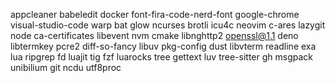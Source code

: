 appcleaner
babeledit
docker
font-fira-code-nerd-font
google-chrome
visual-studio-code
warp
bat
glow
ncurses
brotli
icu4c
neovim
c-ares
lazygit
node
ca-certificates
libevent
nvm
cmake
libnghttp2
openssl@1.1
deno
libtermkey
pcre2
diff-so-fancy
libuv
pkg-config
dust
libvterm
readline
exa
lua
ripgrep
fd
luajit
tig
fzf
luarocks
tree
gettext
luv
tree-sitter
gh
msgpack
unibilium
git
ncdu
utf8proc


